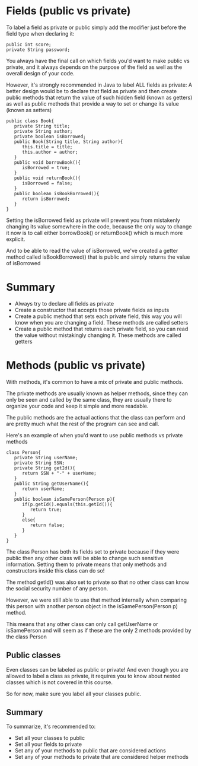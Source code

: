 # Fields (public vs private)
To label a field as private or public simply add the modifier just before the field type when declaring it:
```
public int score;
private String password;
```
You always have the final call on which fields you'd want to make public vs private, and it always depends on the purpose of the field as well as the overall design of your code.

However, it's strongly recommended in Java to label ALL fields as private:
A better design would be to declare that field as private and then create public methods that return the value of such hidden field (known as getters) as 
well as public methods that provide a way to set or change its value (known as setters)
```
public class Book{
   private String title;
   private String author;
   private boolean isBorrowed;
   public Book(String title, String author){
      this.title = title;
      this.author = author;
   }
   public void borrowBook(){
      isBorrowed = true;
   }
   public void returnBook(){
      isBorrowed = false;
   }
   public boolean isBookBorrowed(){
      return isBorrowed;
   }
}
```
Setting the isBorrowed field as private will prevent you from mistakenly changing its value somewhere in the code, because the only way to change it now is to call either borrowBook() or returnBook() which is much more explicit.

And to be able to read the value of isBorrowed, we've created a getter method called isBookBorrowed() that is public and simply returns the value of isBorrowed

# Summary
* Always try to declare all fields as private
* Create a constructor that accepts those private fields as inputs
* Create a public method that sets each private field, this way you will know when you are changing a field. These methods are called setters
* Create a public method that returns each private field, so you can read the value without mistakingly changing it. These methods are called getters

# Methods (public vs private)
With methods, it's common to have a mix of private and public methods.

The private methods are usually known as helper methods, since they can only be seen and called by the same class, they are usually there to organize your code and keep it simple and more readable.

The public methods are the actual actions that the class can perform and are pretty much what the rest of the program can see and call.

Here's an example of when you'd want to use public methods vs private methods

```
class Person{
   private String userName;
   private String SSN;
   private String getId(){
      return SSN + "-" + userName;
   }
   public String getUserName(){
      return userName;
   }
   public boolean isSamePerson(Person p){
      if(p.getId().equals(this.getId()){
         return true;
      }
      else{
         return false;
      } 
   }
}
```
The class Person has both its fields set to private because if they were public then any other class will be able to change such sensitive information. Setting them to private means that only methods and constructors inside this class can do so!

The method getId() was also set to private so that no other class can know the social security number of any person.

However, we were still able to use that method internally when comparing this person with another person object in the isSamePerson(Person p) method.

This means that any other class can only call getUserName or isSamePerson and will seem as if these are the only 2 methods provided by the class Person

## Public classes
Even classes can be labeled as public or private! And even though you are allowed to label a class as private, it requires you to know about nested classes which is not covered in this course.

So for now, make sure you label all your classes public.

## Summary
To summarize, it's recommended to:

* Set all your classes to public
* Set all your fields to private
* Set any of your methods to public that are considered actions
* Set any of your methods to private that are considered helper methods
